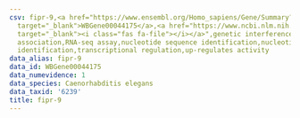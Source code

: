 ```yaml
---
csv: fipr-9,<a href="https://www.ensembl.org/Homo_sapiens/Gene/Summary?db=core;g=WBGene00044175"
  target="_blank">WBGene00044175</a>,<a href="https://www.ncbi.nlm.nih.gov/pubmed/27496166"
  target="_blank"><i class="fas fa-file"></i></a>",genetic interference,functional
  association,RNA-seq assay,nucleotide sequence identification,nucleotide sequence
  identification,transcriptional regulation,up-regulates activity
data_alias: fipr-9
data_id: WBGene00044175
data_numevidence: 1
data_species: Caenorhabditis elegans
data_taxid: '6239'
title: fipr-9
---
```

